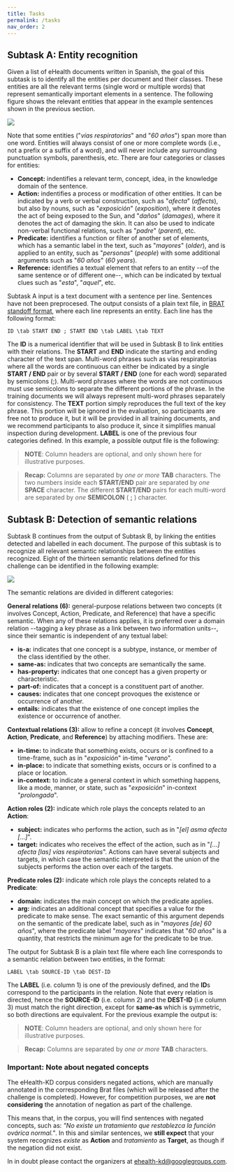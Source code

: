 ```yaml
---
title: Tasks
permalink: /tasks
nav_order: 2
---
```


## Subtask A: Entity recognition

Given a list of eHealth documents written in Spanish, the goal of this subtask is to identify all the entities per document and their classes. These entities are all the relevant terms (single word or multiple words) that represent semantically important elements in a sentence. The following figure shows the relevant entities that appear in the example sentences shown in the previous section.

![](img/task_a.png)

Note that some entities ("*vías respiratorias*" and "*60 años*") span more than one word. Entities will always consist of one or more complete words (i.e., not a prefix or a suffix of a word), and will never include any surrounding punctuation symbols, parenthesis, etc.
There are four categories or classes for entities:

* **Concept:** indentifies a relevant term, concept, idea, in the knowledge domain of the sentence.
* **Action:** indentifies a process or modification of other entities. It can be indicated by a verb or verbal construction, such as "*afecta*" (*affects*), but also by nouns, such as "*exposición*" (*exposition*), where it denotes the act of being exposed to the Sun, and "*daños*" (*damages*), where it denotes the act of damaging the skin. It can also be used to indicate non-verbal functional relations, such as "*padre*" (*parent*), etc.
* **Predicate:** identifies a function or filter of another set of elements, which has a semantic label in the text, such as "*mayores*" (*older*), and is applied to an entity, such as "*personas*" (*people*) with some additional arguments such as "*60 años*" (*60 years*).
* **Reference:** identifies a textual element that refers to an entity --of the same sentence or of different one--, which can be indicated by textual clues such as "*esta*", "*aquel*", etc.

Subtask A input is a text document with a sentence per line. Sentences have not been preprocesed. The output consists of a plain text file, in [BRAT standoff format](https://brat.nlplab.org/standoff.html), where each line represents an entity. Each line has the following format:

```
ID \tab START END ; START END \tab LABEL \tab TEXT
```

The **ID** is a numerical identifier that will be used in Subtask B to link entities with their relations. The **START** and **END** indicate the starting and ending character of the text span. Multi-word phrases such as vías respiratorias where all the words are continuous can either be indicated by a single **START / END** pair or by several **START / END** (one for each word) separated by semicolons (;). Multi-word phrases where the words are not continuous must use semicolons to separate the different portions of the phrase. In the training documents we will always represent multi-word phrases separately for consistency.
The **TEXT** portion simply reproduces the full text of the key phrase. This portion will be ignored in the evaluation, so participants are free not to produce it, but it will be provided in all training documents, and we recommend participants to also produce it, since it simplifies manual inspection during development.
**LABEL** is one of the previous four categories defined. In this example, a possible output file is the following:

<script class="sample" src="https://gist-it.appspot.com/github/knowledge-learning/ehealthkd-v2/blob/master/docs/sample_output_a.txt?footer=minimal"></script>

> **NOTE**: Column headers are optional, and only shown here for illustrative purposes.

> **Recap:** Columns are separated by _one or more_ **TAB** characters. The two numbers inside each **START/END** pair are separated by _one_ **SPACE** character. The different **START/END** pairs for each multi-word are separated by _one_ **SEMICOLON** ( **;** ) character.

## Subtask B: Detection of semantic relations

Subtask B continues from the output of Subtask B, by linking the entities detected and labelled in each document. The purpose of this subtask is to recognize all relevant semantic relationships between the entities recognized. Eight of the thirteen semantic relations defined for this challenge can be identified in the following example:

![](img/task_b.png)

The semantic relations are divided in different categories:

**General relations (6):** general-purpose relations between two concepts (it involves Concept, Action, Predicate, and Reference) that have a specific semantic. When any of these relations applies, it is preferred over a domain relation --tagging a key phrase as a link between two information units--, since their
semantic is independent of any textual label:

* **is-a:** indicates that one concept is a subtype, instance, or member of the class identified by the other.
* **same-as:** indicates that two concepts are semantically the same.
* **has-property:** indicates that one concept has a given property or characteristic.
* **part-of:** indicates that a concept is a constituent part of another.
* **causes:** indicates that one concept provoques the existence or occurrence of another.
* **entails:** indicates that the existence of one concept implies the existence or occurrence of another.

**Contextual relations (3):** allow to refine a concept (it involves **Concept**, **Action**, **Predicate**, and **Reference**) by attaching modifiers. These are:

* **in-time:** to indicate that something exists, occurs or is confined to a time-frame, such as in "*exposición*" in-time "*verano*".
* **in-place:** to indicate that something exists, occurs or is confined to a place or location.
* **in-context:** to indicate a general context in which something happens, like a mode, manner, or state, such as "*exposición*" in-context "*prolongada*".

**Action roles (2):** indicate which role plays the concepts related to an **Action**:

* **subject:** indicates who performs the action, such as in "*[el] asma afecta [...]*".
* **target:** indicates who receives the effect of the action, such as in "*[...] afecta [las] vías respiratorias*".
Actions can have several subjects and targets, in which case the semantic interpreted is that the union of the subjects performs the action over each of the targets.

**Predicate roles (2):** indicate which role plays the concepts related to a **Predicate**:

* **domain:** indicates the main concept on which the predicate applies.
* **arg:** indicates an additional concept that specifies a value for the predicate to make sense. The exact semantic of this argument depends on the semantic of the predicate label, such as in "*mayores [de] 60 años*", where the predicate label "*mayores*" indicates that "*60 años*" is a quantity, that restricts the minimum age for the predicate to be true.

The output for Subtask B is a plain text file where each line corresponds to a semantic relation between two entities, in the format:

```
LABEL \tab SOURCE-ID \tab DEST-ID
```

The **LABEL** (i.e. column 1) is one of the previously defined, and the **ID**s correspond to the participants in the relation. Note that every relation is directed, hence the **SOURCE-ID** (i.e. column 2) and the **DEST-ID** (i.e column 3) must match the right direction, except for **same-as** which is symmetric, so both directions are equivalent. For the previous example the output is:

<script class="sample" src="https://gist-it.appspot.com/github/knowledge-learning/ehealthkd-v2/blob/master/docs/sample_output_b.txt?footer=minimal"></script>

> **NOTE**: Column headers are optional, and only shown here for illustrative purposes.

> **Recap:** Columns are separated by _one or more_ **TAB** characters.

### Important: Note about negated concepts

The eHealth-KD corpus considers negated actions, which are manually annotated in the corresponding Brat files (which will be released after the challenge is completed). However, for competition purposes, we are **not considering** the annotation of negation as part of the challenge.

This means that, in the corpus, you will find sentences with negated concepts, such as: _"No existe un tratamiento que restablezca la función ovárica normal."_. In this and similar sentences, we **still expect** that your system recognizes _existe_ as **Action** and _tratamiento_ as **Target**, as though if the negation did not exist.

In in doubt please contact the organizers at [ehealth-kd@googlegroups.com](mailto:ehealth-kd@googlegroups.com).
